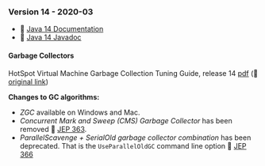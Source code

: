 ### Version 14 - 2020-03

* 🔗 [Java 14 Documentation](https://docs.oracle.com/javase/14/)
* 🔗 [Java 14 Javadoc](https://docs.oracle.com/en/java/javase/14/docs/api/index.html)

#### Garbage Collectors

HotSpot Virtual Machine Garbage Collection Tuning Guide, release 14 [pdf](./docs/hotspot-virtual-machine-garbage-collection-tuning-guide-v14.pdf) (🔗 [original link](https://docs.oracle.com/en/java/javase/14/gctuning/))

**Changes to GC algorithms:**

* *ZGC* available on Windows and Mac.
* *Concurrent Mark and Sweep (CMS) Garbage Collector* has been removed 🔗 [JEP 363](https://openjdk.java.net/jeps/363).
* *ParallelScavenge + SerialOld garbage collector combination* has been deprecated. That is the `UseParallelOldGC` command line option 🔗 [JEP 366](https://openjdk.java.net/jeps/366)
